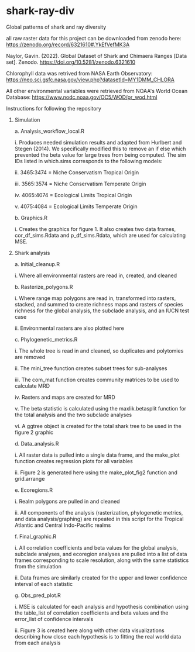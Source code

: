 # shark-ray-div
Global patterns of shark and ray diversity

all raw raster data for this project can be downloaded from zenodo here: https://zenodo.org/record/6321610#.YkEfVefMK3A

Naylor, Gavin. (2022). Global Dataset of Shark and Chimaera Ranges [Data set]. Zenodo. https://doi.org/10.5281/zenodo.6321610

Chlorophyll data was retrived from NASA Earth Observatory: https://neo.sci.gsfc.nasa.gov/view.php?datasetId=MY1DMM_CHLORA

All other environmental variables were retrieved from NOAA's World Ocean Database: https://www.nodc.noaa.gov/OC5/WOD/pr_wod.html

Instructions for following the repository
1.	Simulation


    a.	Analysis_workflow_local.R
    
      i.	Produces needed simulation results and adapted from Hurlbert and Stegen (2014). We specifically modified this to remove an if else which prevented the beta value for         large trees from being computed. The sim IDs listed in which.sims corresponds to the following models:
      
      ii.	3465:3474 = Niche Conservatism Tropical Origin
      
      iii.	3565:3574 = Niche Conservatism Temperate Origin
      
      iv.	4065:4074 = Ecological Limits Tropical Origin
      
      v.	4075:4084 = Ecological Limits Temperate Origin
      
    b.	Graphics.R
    
      i.	Creates the graphics for figure 1. It also creates two data frames, cor_df_sims.Rdata and p_df_sims.Rdata, which are used for calculating MSE.
      
2.	Shark analysis


    a.	Initial_cleanup.R
    
      i.	Where all environmental rasters are read in, created, and cleaned
      
    b.	Rasterize_polygons.R
    
      i.	Where range map polygons are read in, transformed into rasters, stacked, and summed to create richness maps and rasters of species richness for the global analysis,         the subclade analysis, and an IUCN test case
      
      ii.	Environmental rasters are also plotted here
      
    c.	Phylogenetic_metrics.R
    
      i.	The whole tree is read in and cleaned, so duplicates and polytomies are removed
      
      ii.	The mini_tree function creates subset trees for sub-analyses
      
      iii.	The com_mat function creates community matrices to be used to calculate MRD
      
      iv.	Rasters and maps are created for MRD
      
      v.	The beta statistic is calculated using the maxlik.betasplit function for the total analysis and the two subclade analyses
      
      vi.	A ggtree object is created for the total shark tree to be used in the figure 2 graphic
      
    d.	Data_analysis.R
    
      i.	All raster data is pulled into a single data frame, and the make_plot function creates regression plots for all variables
      
      ii.	Figure 2 is generated here using the make_plot_fig2 function and grid.arrange
      
    e.	Ecoregions.R
    
      i.	Realm polygons are pulled in and cleaned
      
      ii.	All components of the analysis (rasterization, phylogenetic metrics, and data analysis/graphing) are repeated in this script for the Tropical Atlantic and Central           Indo-Pacific realms
      
    f.	Final_graphic.R
    
      i.	All correlation coefficients and beta values for the global analysis, subclade analyses, and ecoregion analyses are pulled into a list of data frames corresponding to scale resolution, along with the same statistics from the simulation
      
      ii.	Data frames are similarly created for the upper and lower confidence interval of each statistic
      
    g.	Obs_pred_plot.R
    
      i.	MSE is calculated for each analysis and hypothesis combination using the table_list of correlation coefficients and beta values and the error_list of confidence             intervals
      
      ii.	Figure 3 is created here along with other data visualizations describing how close each hypothesis is to fitting the real world data from each analysis

